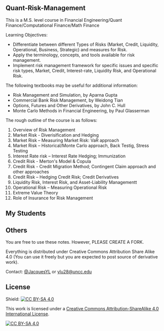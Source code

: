 ## Quant-Risk-Management

This is a M.S. level course in Financial Engineering/Quant Finance/Computational Finance/Math Finance

Learning Objectives:

* Differentiate between different Types of Risks (Market, Credit, Liquidity, Operational, Business,
Strategic) and measures for Risk.
* Apply the terminology, concepts, and tools available for risk management.
* Implement risk management framework for specific issues and specific risk types, Market, Credit,
Interest-rate, Liquidity Risk, and Operational Risk.

The following textbooks may be useful for additional information:

* Risk Management and Simulation, by Aparna Gupta
* Commercial Bank Risk Management, by Weidong Tian
* Options, Futures and Other Derivatives, by John C. Hull
* Monte Carlo Methods in Financial Engineering, by Paul Glasserman

The rough outline of the course is as follows:

1. Overview of Risk Management
2. Market Risk - Diverisification and Hedging 
3. Market Risk – Measuring Market Risk: VaR approach
4. Market Risk – Historical/Monte Carlo approach, Back Testig, Stress Testing
5. Interest Rate risk – Interest Rate Hedging; Immunization 
6. Credit Risk - Merton's Model & Copula 
7. Credit Risk - Credit Migration Method; Contingent Claim approach and other approaches
8. Credit Risk – Hedging Credit Risk; Credit Derivatives 
9. Liquidity Risk, Interest Risk, and Asset-Liability Managementt 
10. Operational Risk – Measuring Operational Risk
11. Extreme Value Theory
12. Role of Insurance for Risk Management


## My Students



## Others

You are free to use these notes. However, PLEASE CREATE A FORK.

Everything is distributed under Creative Commons Attribution Share Alike 4.0 (You can use it freely but you are expected to post source of derivative work).

Contact: [@JacquesYL](https://jacquesyl.github.io/) or [ylu28@uncc.edu](mailto:ylu28@uncc.edu)


## License

Shield: [![CC BY-SA 4.0][cc-by-sa-shield]][cc-by-sa]

This work is licensed under a
[Creative Commons Attribution-ShareAlike 4.0 International License][cc-by-sa].

[![CC BY-SA 4.0][cc-by-sa-image]][cc-by-sa]

[cc-by-sa]: http://creativecommons.org/licenses/by-sa/4.0/
[cc-by-sa-image]: https://licensebuttons.net/l/by-sa/4.0/88x31.png
[cc-by-sa-shield]: https://img.shields.io/badge/License-CC%20BY--SA%204.0-lightgrey.svg
